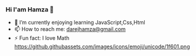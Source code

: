 ### Hi I'am Hamza 👋
- 🌱 I’m currently enjoying learning JavaScript,Css,Html
- 📫  How to reach me: darejhamza@gmail.com
- ⚡ Fun fact: I love Math https://github.githubassets.com/images/icons/emoji/unicode/1f601.png


<!--
**hamzadarej/hamzadarej** is a ✨ _special_ ✨ repository because its `README.md` (this file) appears on your GitHub profile.

Here are some ideas to get you started:

- 🔭 I’m currently working on ...
- 🌱 I’m currently learning ...
- 👯 I’m looking to collaborate on ...
- 🤔 I’m looking for help with ...
- 💬 Ask me about ...
- 📫 How to reach me: ...
- 😄 Pronouns: ...
- ⚡ Fun fact: ...
-->
